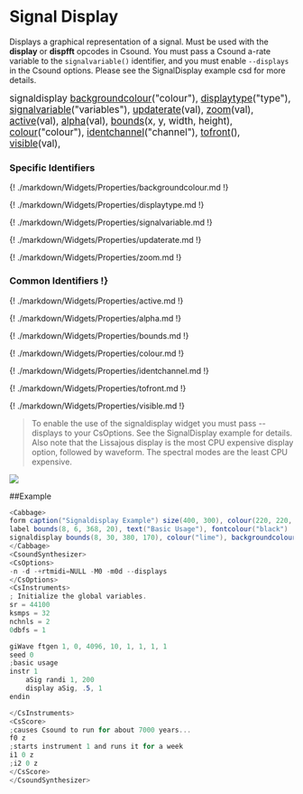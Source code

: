 # Signal Display

Displays a graphical representation of a signal. Must be used with the **display** or **dispfft** opcodes in Csound. You must pass a Csound a-rate variable to the `signalvariable()` identifier, and you must enable `--displays` in the Csound options. Please see the SignalDisplay example csd for more details. 

<big></pre>
signaldisplay [backgroundcolour](#backgroundcolour)("colour"), 
[displaytype](#displaytype)("type"), 
[signalvariable](#signalvariable)("variables"), 
[updaterate](#updaterate)(val), 
[zoom](#zoom)(val), 
[active](#active)(val), 
[alpha](#alpha)(val), 
[bounds](#bounds)(x, y, width, height), 
[colour](#colour)("colour"), 
[identchannel](#identchannel)("channel"), 
[tofront](#tofront)(), 
[visible](#visible)(val), 

</pre></big>

### Specific Identifiers
{! ./markdown/Widgets/Properties/backgroundcolour.md !}  

{! ./markdown/Widgets/Properties/displaytype.md !}  

{! ./markdown/Widgets/Properties/signalvariable.md !} 

{! ./markdown/Widgets/Properties/updaterate.md !} 

{! ./markdown/Widgets/Properties/zoom.md !} 

### Common Identifiers !}

{! ./markdown/Widgets/Properties/active.md !}  

{! ./markdown/Widgets/Properties/alpha.md !}  

{! ./markdown/Widgets/Properties/bounds.md !}  

{! ./markdown/Widgets/Properties/colour.md !}  

{! ./markdown/Widgets/Properties/identchannel.md !}  

{! ./markdown/Widgets/Properties/tofront.md !} 

{! ./markdown/Widgets/Properties/visible.md !}  

<!--(End of identifiers)/-->

> To enable the use of the signaldisplay widget you must pass --displays to your CsOptions. See the SignalDisplay example for details. Also note that the Lissajous display is the most CPU expensive display option, followed by waveform. The spectral modes are the least CPU expensive.   

![](../images/signaledisplay.gif)

##Example
<!--(Widget Example)/-->
```csharp
<Cabbage>
form caption("Signaldisplay Example") size(400, 300), colour(220, 220, 220), pluginID("def1")
label bounds(8, 6, 368, 20), text("Basic Usage"), fontcolour("black")
signaldisplay bounds(8, 30, 380, 170), colour("lime"), backgroundcolour("black"), displaytype("waveform"), signalvariable("aSig")
</Cabbage>
<CsoundSynthesizer>
<CsOptions>
-n -d -+rtmidi=NULL -M0 -m0d --displays
</CsOptions>
<CsInstruments>
; Initialize the global variables. 
sr = 44100
ksmps = 32
nchnls = 2
0dbfs = 1

giWave ftgen 1, 0, 4096, 10, 1, 1, 1, 1 
seed 0 
;basic usage
instr 1
    aSig randi 1, 200
    display	aSig, .5, 1   
endin      

</CsInstruments>
<CsScore>
;causes Csound to run for about 7000 years...
f0 z
;starts instrument 1 and runs it for a week
i1 0 z
;i2 0 z
</CsScore>
</CsoundSynthesizer>
```
<!--(End Widget Example)/-->

